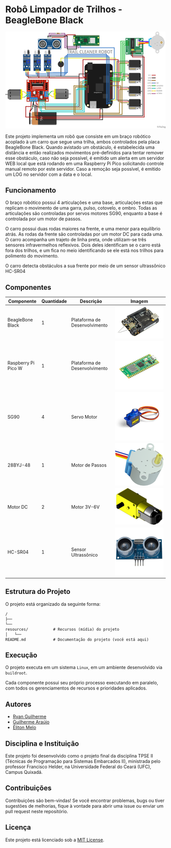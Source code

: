 # Robô Limpador de Trilhos - BeagleBone Black

![Base](resources/SCHEMATIC.png)

Este projeto implementa um robô que consiste em um braço robótico acoplado à um carro que segue uma trilha, ambos controlados pela placa BeagleBone Black. Quando avistado um obstáculo, é estabelecida uma distância e então realizados movimentos pré-definidos para tentar remover esse obstáculo, caso não seja possível, é emitido um alerta em um servidor WEB local que está rodando em uma Raspberry Pi Pico solicitando controle manual remoto por este servidor. Caso a remoção seja possível, é emitido um LOG no servidor com a data e o local.

## Funcionamento

O braço robótico possui 4 articulações e uma base, articulações estas que replicam o movimento de uma garra, pulso, cotovelo, e ombro. Todas as articulações são controladas por servos motores SG90, enquanto a base é controlada por um motor de passos.

O carro possui duas rodas maiores na frente, e uma menor para equilíbrio atrás. As rodas da frente são controladas por um motor DC para cada uma. O carro acompanha um trajeto de linha preta, onde utilizam-se três sensores infravermelhos reflexivos. Dois deles identificam se o carro está fora dos trilhos, e um fica no meio identificando se ele está nos trilhos para polimento do movimento.

O carro detecta obstáculos a sua frente por meio de um sensor ultrassônico HC-SR04

## Componentes
| Componente | Quantidade | Descrição | Imagem |
| ---------- | ---------- | --------- | ------ |
| BeagleBone Black | 1 | Plataforma de Desenvolvimento | ![BBB](resources/bbb.png) | 
| Raspberry Pi Pico W | 1 | Plataforma de Desenvolvimento | ![RPIPICO](resources/rpipico.png) |
| SG90 | 4 | Servo Motor | ![SG90](resources/sg90.png) |
| 28BYJ-48 | 1 | Motor de Passos | ![STEPMOTOR](resources/stepmotor.png) |
| Motor DC | 2 | Motor 3V-6V | ![DCMOTOR](resources/dcmotor.png) |
| HC-SR04 | 1 | Sensor Ultrassônico | ![HCSR04](resources/hcsr04.png) |



## Estrutura do Projeto

O projeto está organizado da seguinte forma:

```
/
├── 
└── 
resources/           # Recursos (mídia) do projeto
│   └── 
README.md            # Documentação do projeto (você está aqui)
```

## Execução

O projeto executa em um sistema `Linux`, em um ambiente desenvolvido via `buildroot`.

Cada componente possui seu próprio processo executando em paralelo, com todos os gerenciamentos de recursos e prioridades aplicados.

## Autores

- [Ryan Guilherme](https://github.com/ryanguilherme)
- [Guilherme Araújo](https://github.com/guiaf04)
- [Éliton Melo](https://github.com/elitonnmelo)

## Disciplina e Instituição

Este projeto foi desenvolvido como o projeto final da disciplina TPSE II (Técnicas de Programação para Sistemas Embarcados II), ministrada pelo professor Francisco Helder, na Universidade Federal do Ceará (UFC), Campus Quixadá.

## Contribuições

Contribuições são bem-vindas! Se você encontrar problemas, bugs ou tiver sugestões de melhorias, fique à vontade para abrir uma issue ou enviar um pull request neste repositório.

## Licença

Este projeto está licenciado sob a [MIT License](LICENSE).
